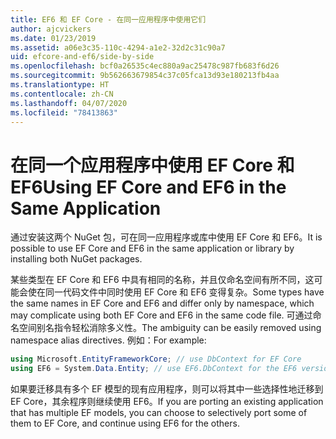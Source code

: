 ```yaml
---
title: EF6 和 EF Core - 在同一应用程序中使用它们
author: ajcvickers
ms.date: 01/23/2019
ms.assetid: a06e3c35-110c-4294-a1e2-32d2c31c90a7
uid: efcore-and-ef6/side-by-side
ms.openlocfilehash: bcf0a26535c4ec880a9ac25478c987fb683f6d26
ms.sourcegitcommit: 9b562663679854c37c05fca13d93e180213fb4aa
ms.translationtype: HT
ms.contentlocale: zh-CN
ms.lasthandoff: 04/07/2020
ms.locfileid: "78413863"
---
```

# <a name="using-ef-core-and-ef6-in-the-same-application"></a><span data-ttu-id="757d9-102">在同一个应用程序中使用 EF Core 和 EF6</span><span class="sxs-lookup"><span data-stu-id="757d9-102">Using EF Core and EF6 in the Same Application</span></span>

<span data-ttu-id="757d9-103">通过安装这两个 NuGet 包，可在同一应用程序或库中使用 EF Core 和 EF6。</span><span class="sxs-lookup"><span data-stu-id="757d9-103">It is possible to use EF Core and EF6 in the same application or library by installing both NuGet packages.</span></span>

<span data-ttu-id="757d9-104">某些类型在 EF Core 和 EF6 中具有相同的名称，并且仅命名空间有所不同，这可能会使在同一代码文件中同时使用 EF Core 和 EF6 变得复杂。</span><span class="sxs-lookup"><span data-stu-id="757d9-104">Some types have the same names in EF Core and EF6 and differ only by namespace, which may complicate using both EF Core and EF6 in the same code file.</span></span> <span data-ttu-id="757d9-105">可通过命名空间别名指令轻松消除多义性。</span><span class="sxs-lookup"><span data-stu-id="757d9-105">The ambiguity can be easily removed using namespace alias directives.</span></span> <span data-ttu-id="757d9-106">例如：</span><span class="sxs-lookup"><span data-stu-id="757d9-106">For example:</span></span>

``` csharp
using Microsoft.EntityFrameworkCore; // use DbContext for EF Core
using EF6 = System.Data.Entity; // use EF6.DbContext for the EF6 version
```

<span data-ttu-id="757d9-107">如果要迁移具有多个 EF 模型的现有应用程序，则可以将其中一些选择性地迁移到 EF Core，其余程序则继续使用 EF6。</span><span class="sxs-lookup"><span data-stu-id="757d9-107">If you are porting an existing application that has multiple EF models, you can choose to selectively port some of them to EF Core, and continue using EF6 for the others.</span></span>
